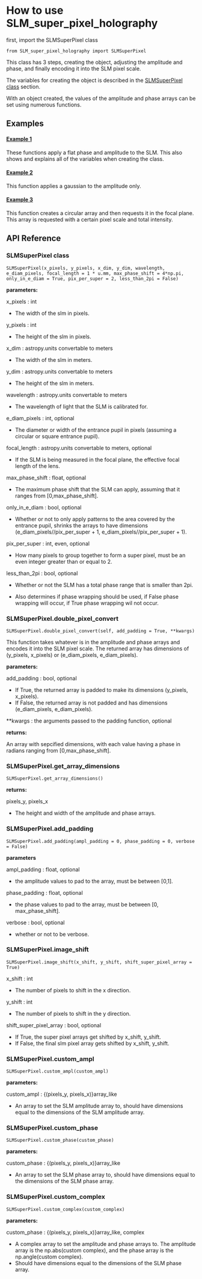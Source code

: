 # How to use SLM_super_pixel_holography

first, import the SLMSuperPixel class

```
from SLM_super_pixel_holography import SLMSuperPixel
```

This class has 3 steps, creating the object, adjusting the amplitude and phase, and finally encoding it into the SLM pixel scale.

The variables for creating the object is described in the [SLMSuperPixel class](https://github.com/SAIL-Labs/SLM-Holography/edit/main/examples/tutorial.md#slmsuperpixel-class) section.

With an object created, the values of the amplitude and phase arrays can be set using numerous functions.

## Examples

#### [Example 1](1-flat_ampl_and_phase.py)

These functions apply a flat phase and amplitude to the SLM.
This also shows and explains all of the variables when creating the class.

#### [Example 2](2-gaussian_ampl.py)

This function applies a gaussian to the amplitude only.

#### [Example 3](3-focal_plane_patterns.py)

This function creates a circular array and then requests it in the focal plane.  This array is requested with a certain pixel scale and total intensity.

## API Reference

### SLMSuperPixel class

```
SLMSuperPixel(x_pixels, y_pixels, x_dim, y_dim, wavelength, e_diam_pixels, focal_length = 1 * u.mm, max_phase_shift = 4*np.pi, only_in_e_diam = True, pix_per_super = 2, less_than_2pi = False)
```

**parameters:**

x\_pixels : int

- The width of the slm in pixels.

y\_pixels : int

 - The height of the slm in pixels.

x\_dim : astropy.units convertable to meters

 - The width of the slm in meters.

y\_dim : astropy.units convertable to meters

 - The height of the slm in meters.

wavelength : astropy.units convertable to meters

 - The wavelength of light that the SLM is calibrated for.

e\_diam\_pixels : int, optional
	
  - The diameter or width of the entrance pupil in pixels (assuming a circular or square entrance pupil).

focal_length : astropy.units convertable to meters, optional

 - If the SLM is being measured in the focal plane, the effective focal length of the lens.

max_phase_shift : float, optional

 - The maximum phase shift that the SLM can apply, assuming that it ranges from \[0,max_phase_shift\].

only_in_e_diam : bool, optional
	
  - Whether or not to only apply patterns to the area covered by the entrance pupil, shrinks the arrays to have dimensions (e\_diam\_pixels//pix_per_super + 1, e\_diam\_pixels//pix_per_super + 1).

pix_per_super : int, even, optional

 - How many pixels to group together to form a super pixel, must be an even integer greater than or equal to 2.

less_than_2pi : bool, optional

 - Whether or not the SLM has a total phase range that is smaller than 2pi.

 - Also determines if phase wrapping should be used, if False phase wrapping will occur, if True phase wrapping wil not occur.

### SLMSuperPixel.double_pixel_convert

```
SLMSuperPixel.double_pixel_convert(self, add_padding = True, **kwargs)
```

This function takes whatever is in the amplitude and phase arrays and encodes it into the SLM pixel scale.  The returned array has dimensions of (y_pixels, x_pixels) or (e\_diam\_pixels, e\_diam\_pixels).

**parameters:**

add_padding : bool, optional

- If True, the returned array is padded to make its dimensions (y_pixels, x_pixels).
- If False, the returned array is not padded and has dimensions (e\_diam\_pixels, e\_diam\_pixels).

\*\*kwargs : the arguments passed to the padding function, optional

**returns:**

An array with sepcified dimensions, with each value having a phase in radians ranging from \[0,max_phase_shift\].

### SLMSuperPixel.get_array_dimensions

```
SLMSuperPixel.get_array_dimensions()
```

**returns:**

pixels_y, pixels_x

- The height and width of the amplitude and phase arrays.

### SLMSuperPixel.add_padding

```
SLMSuperPixel.add_padding(ampl_padding = 0, phase_padding = 0, verbose = False)
```

**parameters**

ampl_padding : float, optional

 - the amplitude values to pad to the array, must be between \[0,1\].

phase_padding : float, optional

 - the phase values to pad to the array, must be between \[0, max_phase_shift\].

verbose : bool, optional

 - whether or not to be verbose.

### SLMSuperPixel.image_shift

```
SLMSuperPixel.image_shift(x_shift, y_shift, shift_super_pixel_array = True)
```

x_shift : int

- The number of pixels to shift in the x direction.

y_shift : int

 - The number of pixels to shift in the y direction.

shift_super_pixel_array : bool, optional

- If True, the super pixel arrays get shifted by x_shift, y_shift.
- If False, the final slm pixel array gets shifted by x_shift, y_shift.

### SLMSuperPixel.custom_ampl
```
SLMSuperPixel.custom_ampl(custom_ampl)
```

**parameters:**

custom_ampl : {(pixels_y, pixels_x)}array_like

- An array to set the SLM amplitude array to, should have dimensions equal to the dimensions of the SLM amplitude array.

### SLMSuperPixel.custom_phase
```
SLMSuperPixel.custom_phase(custom_phase)
```

**parameters:**

custom_phase : {(pixels_y, pixels_x)}array_like

- An array to set the SLM phase array to, should have dimensions equal to the dimensions of the SLM phase array.

### SLMSuperPixel.custom_complex
```
SLMSuperPixel.custom_complex(custom_complex)
```

**parameters:**

custom_phase : {(pixels_y, pixels_x)}array_like, complex

- A complex array to set the amplitude and phase arrays to.  The amplitude array is the np.abs(custom complex), and the phase array is the np.angle(custom complex).
- Should have dimensions equal to the dimensions of the SLM phase array.

